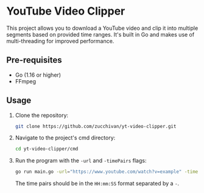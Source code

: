 # YouTube Video Clipper

This project allows you to download a YouTube video and clip it into multiple segments based on provided time ranges. It's built in Go and makes use of multi-threading for improved performance.

## Pre-requisites

- Go (1.16 or higher)
- FFmpeg

## Usage

1. Clone the repository:

    ```bash
    git clone https://github.com/zucchivan/yt-video-clipper.git
    ```

2. Navigate to the project's cmd directory:

    ```bash
    cd yt-video-clipper/cmd
    ```

3. Run the program with the `-url` and `-timePairs` flags:

    ```bash
    go run main.go -url="https://www.youtube.com/watch?v=example" -timePairs="00:00:10-00:00:20,00:01:00-00:01:10"
    ``````

    The time pairs should be in the `HH:mm:SS` format separated by a `-`.